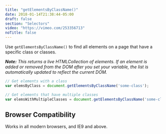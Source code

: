 ```yaml
---
title: "getElementsByClassName()"
date: 2018-01-14T21:38:44-05:00
draft: false
section: "Selectors"
video: "https://vimeo.com/253356713"
noTitle: false
---
```


Use `getElementsByClassName()` to find all elements on a page that have a specific class or classes.

***Note:*** *This returns a live HTMLCollection of elements. If an element is added or removed from the DOM after you set your variable, the list is automatically updated to reflect the current DOM.*

```javascript
// Get elements with a class
var elemsByClass = document.getElementsByClassName('some-class');

// Get elements that have multiple classes
var elemsWithMultipleClasses = document.getElementsByClassName('some-class another-class');
```

## Browser Compatibility

Works in all modern browsers, and IE9 and above.